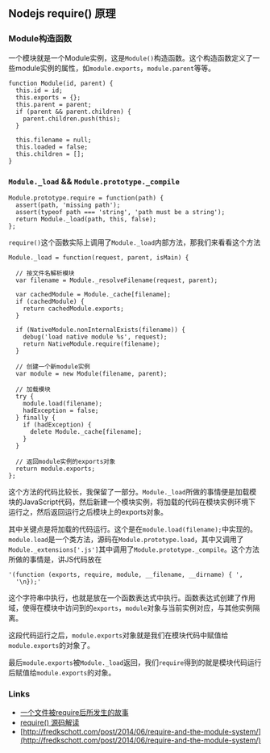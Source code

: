 ## Nodejs require() 原理

### Module构造函数

一个模块就是一个Module实例，这是`Module()`构造函数。这个构造函数定义了一些module实例的属性，如`module.exports`，`module.parent`等等。

```
function Module(id, parent) {
  this.id = id;
  this.exports = {};
  this.parent = parent;
  if (parent && parent.children) {
    parent.children.push(this);
  }

  this.filename = null;
  this.loaded = false;
  this.children = [];
}
```

### `Module._load` && `Module.prototype._compile`
 
```
Module.prototype.require = function(path) {
  assert(path, 'missing path');
  assert(typeof path === 'string', 'path must be a string');
  return Module._load(path, this, false);
};
```
`require()`这个函数实际上调用了`Module._load`内部方法，那我们来看看这个方法

```
Module._load = function(request, parent, isMain) {

  // 按文件名解析模块
  var filename = Module._resolveFilename(request, parent);

  var cachedModule = Module._cache[filename];
  if (cachedModule) {
    return cachedModule.exports;
  }

  if (NativeModule.nonInternalExists(filename)) {
    debug('load native module %s', request);
    return NativeModule.require(filename);
  }

  // 创建一个新module实例
  var module = new Module(filename, parent);
  
  // 加载模块
  try {
    module.load(filename);
    hadException = false;
  } finally {
    if (hadException) {
      delete Module._cache[filename];
    }
  }
  
  // 返回module实例的exports对象
  return module.exports;
};
```

这个方法的代码比较长，我保留了一部分。`Module._load`所做的事情便是加载模块的JavaScript代码，然后新建一个模块实例，将加载的代码在模块实例环境下运行之，然后返回运行之后模块上的exports对象。

其中关键点是将加载的代码运行。这个是在`module.load(filename);`中实现的。`module.load`是一个类方法，源码在`Module.prototype.load`，其中又调用了`Module._extensions['.js']`其中调用了`Module.prototype._compile`。这个方法所做的事情是，讲JS代码放在

```
'(function (exports, require, module, __filename, __dirname) { ',
  '\n});'
```

这个字符串中执行，也就是放在一个函数表达式中执行。函数表达式创建了作用域，使得在模块中访问到的`exports`，`module`对象与当前实例对应，与其他实例隔离。

这段代码运行之后，`module.exports`对象就是我们在模块代码中赋值给`module.exports`的对象了。

最后`module.exports`被`Module._load`返回，我们`require`得到的就是模块代码运行后赋值给`module.exports`的对象。

### Links

+ [一个文件被require后所发生的故事](http://alinode.aliyun.com/blog/35)
+ [require() 源码解读](http://www.ruanyifeng.com/blog/2015/05/require.html)
+ [http://fredkschott.com/post/2014/06/require-and-the-module-system/](http://fredkschott.com/post/2014/06/require-and-the-module-system/)